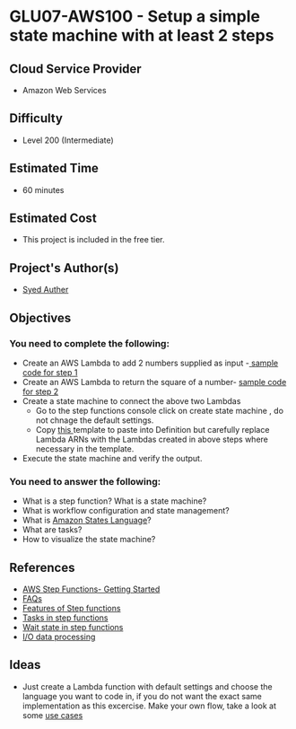 # GLU07-AWS100 - Setup a simple state machine with at least 2 steps
## Cloud Service Provider
- Amazon Web Services

## Difficulty
- Level 200 (Intermediate)

## Estimated Time
- 60 minutes 

## Estimated Cost
- This project is included in the free tier. 


## Project's Author(s)

- [Syed Auther](https://twitter.com/syedauther)

## Objectives

### You need to complete the following:
* Create an AWS Lambda to add 2 numbers supplied as input -[ sample code for step 1](./GLU07-AWS100-SF-step1.py?raw=true)  
* Create an AWS Lambda to return the square of a number-  [ sample code for step 2](./GLU07-AWS100-SF-step2.py?raw=true)  
* Create a state machine to connect the above two Lambdas
	* Go to the step  functions console click on create state machine , do not chnage the default settings.
	* Copy [ this ](./GLU07-AWS100-SF-step2.py?raw=true) template to paste into Definition but carefully replace Lambda ARNs with the Lambdas created in above steps where necessary in the template. 
* Execute the state machine and verify the output.




### You need to answer the following:
- What is a step function? What is a state machine? 
- What is workflow configuration and  state management?
- What is [Amazon States Language](https://docs.aws.amazon.com/step-functions/latest/dg/concepts-amazon-states-language.html)?
- What are tasks? 
- How to visualize the state machine? 



## References
- [AWS Step Functions- Getting Started](https://aws.amazon.com/step-functions/)
- [FAQs](https://aws.amazon.com/step-functions/faqs/)
- [Features of Step functions](https://aws.amazon.com/step-functions/features/)
- [Tasks in step functions](https://docs.aws.amazon.com/step-functions/latest/dg/amazon-states-language-task-state.html)
- [Wait state in step functions](https://docs.aws.amazon.com/step-functions/latest/dg/amazon-states-language-wait-state.html)
- [I/O data  processing ](https://docs.aws.amazon.com/step-functions/latest/dg/concepts-input-output-filtering.html)

## Ideas
- Just create a Lambda function with default settings and choose the language you want to code in, if you do not want the exact same implementation as this excercise. Make your own flow, take a look at some [use cases](https://aws.amazon.com/step-functions/use-cases/)